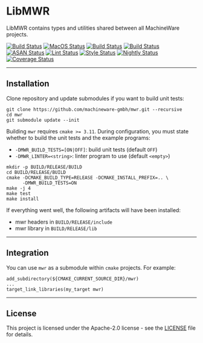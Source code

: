 # LibMWR

LibMWR contains types and utilities shared between all MachineWare projects.

[![Build Status](https://github.com/machineware-gmbh/mwr/actions/workflows/cmake.yml/badge.svg?branch=main)](https://github.com/machineware-gmbh/mwr/actions/workflows/cmake.yml)
[![MacOS Status](https://github.com/machineware-gmbh/mwr/actions/workflows/macos.yml/badge.svg?branch=main)](https://github.com/machineware-gmbh/mwr/actions/workflows/macos.yml)
[![Build Status](https://github.com/machineware-gmbh/mwr/actions/workflows/msvc.yml/badge.svg?branch=main)](https://github.com/machineware-gmbh/mwr/actions/workflows/msvc.yml)
[![Build Status](https://github.com/machineware-gmbh/mwr/actions/workflows/mingw.yml/badge.svg?branch=main)](https://github.com/machineware-gmbh/mwr/actions/workflows/mingw.yml)
[![ASAN Status](https://github.com/machineware-gmbh/mwr/actions/workflows/asan.yml/badge.svg?branch=main)](https://github.com/machineware-gmbh/mwr/actions/workflows/asan.yml)
[![Lint Status](https://github.com/machineware-gmbh/mwr/actions/workflows/lint.yml/badge.svg?branch=main)](https://github.com/machineware-gmbh/mwr/actions/workflows/lint.yml)
[![Style Status](https://github.com/machineware-gmbh/mwr/actions/workflows/style.yml/badge.svg?branch=main)](https://github.com/machineware-gmbh/mwr/actions/workflows/style.yml)
[![Nightly Status](https://github.com/machineware-gmbh/mwr/actions/workflows/nightly.yml/badge.svg?branch=main)](https://github.com/machineware-gmbh/mwr/actions/workflows/nightly.yml)
[![Coverage Status](https://github.com/machineware-gmbh/mwr/actions/workflows/coverage.yml/badge.svg?branch=main)](https://github.com/machineware-gmbh/mwr/actions/workflows/coverage.yml)

----
## Installation

Clone repository and update submodules if you want to build unit tests:
```
git clone https://github.com/machineware-gmbh/mwr.git --recursive
cd mwr
git submodule update --init
```
Building `mwr` requires `cmake >= 3.11`. During configuration, you must state
whether to build the unit tests and the example programs:
* `-DMWR_BUILD_TESTS=[ON|OFF]`: build unit tests (default `OFF`)
* `-DMWR_LINTER=<string>`: linter program to use (default `<empty>`)
```
mkdir -p BUILD/RELEASE/BUILD
cd BUILD/RELEASE/BUILD
cmake -DCMAKE_BUILD_TYPE=RELEASE -DCMAKE_INSTALL_PREFIX=.. \
      -DMWR_BUILD_TESTS=ON
make -j 4
make test
make install
```
If everything went well, the following artifacts will have been installed:
* mwr headers in `BUILD/RELEASE/include`
* mwr library in `BUILD/RELEASE/lib`

----
## Integration
You can use `mwr` as a submodule within `cmake` projects. For example:
```
add_subdirectory(${CMAKE_CURRENT_SOURCE_DIR}/mwr)
...
target_link_libraries(my_target mwr)
```

----
## License

This project is licensed under the Apache-2.0 license - see the
[LICENSE](LICENSE) file for details.

